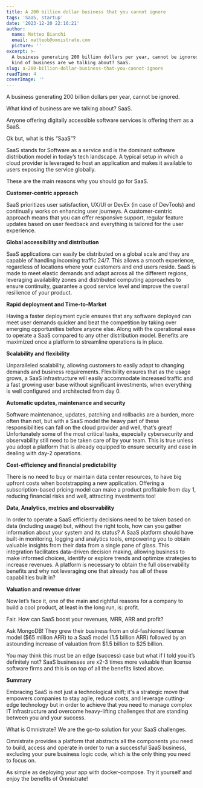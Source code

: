 ```yaml
---
title: A 200 billion dollar business that you cannot ignore
tags: 'SaaS, startup'
date: '2023-12-20 22:16:21'
author:
  name: Matteo Bianchi
  email: matteob@omnistrate.com
  picture: ''
excerpt: >-
  A business generating 200 billion dollars per year, cannot be ignored. What
  kind of business are we talking about? SaaS.
slug: a-200-billion-dollar-business-that-you-cannot-ignore
readTime: 4
coverImage: ''
---
```


A business generating 200 billion dollars per year, cannot be ignored.

What kind of business are we talking about?
SaaS.

Anyone offering digitally accessible software services is offering them as a SaaS.

Ok but, what is this “SaaS”?

SaaS stands for Software as a service and is the dominant software distribution model in today’s tech landscape. A typical setup in which a cloud provider is leveraged to host an application and makes it available to users exposing the service globally. 

These are the main reasons why you should go for SaaS.

**Customer-centric approach**

SaaS prioritizes user satisfaction, UX/UI or DevEx (in case of DevTools) and continually works on enhancing user journeys. 
A customer-centric approach means that you can offer responsive support, regular feature updates based on user feedback and everything is tailored for the user experience.

**Global accessibility and distribution**

SaaS applications can easily be distributed on a global scale and they are capable of handling incoming traffic 24/7. This allows a smooth experience, regardless of locations where your customers and end users reside. SaaS is made to meet elastic demands and adapt across all the different regions, leveraging availability zones and distributed computing approaches to ensure continuity, guarantee a good service level and improve the overall resilience of your product.

**Rapid deployment and Time-to-Market**

Having a faster deployment cycle ensures that any software deployed can meet user demands quicker and beat the competition by taking over emerging opportunities before anyone else. Along with the operational ease to operate a SaaS compared to any other distribution model. Benefits are maximized once a platform to streamline operations is in place.

**Scalability and flexibility**

Unparalleled scalability, allowing customers to easily adapt to changing demands and business requirements. Flexibility ensures that as the usage grows, a SaaS infrastructure will easily accommodate increased traffic and a fast growing user base without significant investments, when everything is well configured and architected from day 0.

**Automatic updates, maintenance and security**

Software maintenance, updates, patching and rollbacks are a burden, more often than not, but with a SaaS model the heavy part of these responsibilities can fall on the cloud provider and well, that’s great!
Unfortunately some of the most critical tasks, especially cybersecurity and observability still need to be taken care of by your team. This is true unless you adopt a platform that is already equipped to ensure security and ease in dealing with day-2 operations.

**Cost-efficiency and financial predictability**

There is no need to buy or maintain data center resources, to have big upfront costs when bootstrapping a new application. Offering a subscription-based pricing model can make a product profitable from day 1, reducing financial risks and well, attracting investments too!

**Data, Analytics, metrics and observability**

In order to operate a SaaS efficiently decisions need to be taken based on data (including usage) but, without the right tools, how can you gather information about your system and its status?
A SaaS platform should have built-in monitoring, logging and analytics tools, empowering you to obtain valuable insights from their data from a single pane of glass. 
This integration facilitates data-driven decision making, allowing business to make informed choices, identify or explore trends and optimize strategies to increase revenues.
A platform is necessary to obtain the full observability benefits and why not leveraging one that already has all of these capabilities built in?

**Valuation and revenue driver**

Now let’s face it, one of the main and rightful reasons for a company to build a cool product, at least in the long run, is: profit.

Fair. How can SaaS boost your revenues, MRR, ARR and profit?

Ask MongoDB! They grew their business from an old-fashioned license model ($65 million ARR) to a SaaS model (1.5 billion ARR) followed by an astounding increase of valuation from $1.5 billion to $25 billion.

You may think this must be an edge (success) case but what if I told you it’s definitely not?
SaaS businesses are x2-3 times more valuable than license software firms and this is on top of all the benefits listed above.

**Summary**

Embracing SaaS is not just a technological shift; it's a strategic move that empowers companies to stay agile, reduce costs, and leverage cutting-edge technology but in order to achieve that you need to manage complex IT infrastructure and overcome heavy-lifting challenges that are standing between you and your success.

What is Omnistrate?
We are the go-to solution for your SaaS challenges.

Omnistrate provides a platform that abstracts all the components you need to build, access and operate in order to run a successful SaaS business, excluding your pure business logic code, which is the only thing you need to focus on.

As simple as deploying your app with docker-compose.
Try it yourself and enjoy the benefits of Omnistrate!
